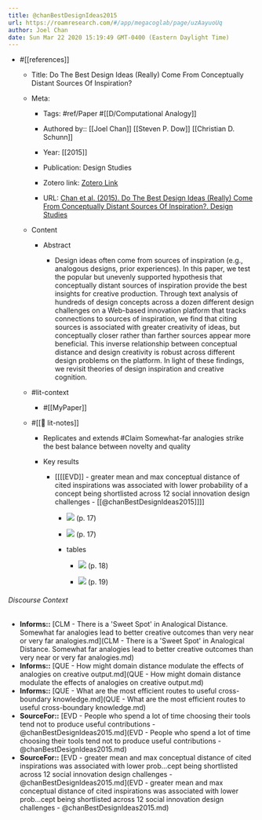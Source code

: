 ```yaml
---
title: @chanBestDesignIdeas2015
url: https://roamresearch.com/#/app/megacoglab/page/uzAayuoUq
author: Joel Chan
date: Sun Mar 22 2020 15:19:49 GMT-0400 (Eastern Daylight Time)
---
```


- #[[references]]

    - Title: Do The Best Design Ideas (Really) Come From Conceptually Distant Sources Of Inspiration?

    - Meta:

        - Tags: #ref/Paper #[[D/Computational Analogy]]

        - Authored by:: [[Joel Chan]] [[Steven P. Dow]] [[Christian D. Schunn]]

        - Year: [[2015]]

        - Publication: Design Studies

        - Zotero link: [Zotero Link](zotero://select/items/1_DSIP88EF)

        - URL: [Chan et al. (2015). Do The Best Design Ideas (Really) Come From Conceptually Distant Sources Of Inspiration?. Design Studies](undefined)

    - Content

        - Abstract

            - Design ideas often come from sources of inspiration (e.g., analogous designs, prior experiences). In this paper, we test the popular but unevenly supported hypothesis that conceptually distant sources of inspiration provide the best insights for creative production. Through text analysis of hundreds of design concepts across a dozen different design challenges on a Web-based innovation platform that tracks connections to sources of inspiration, we find that citing sources is associated with greater creativity of ideas, but conceptually closer rather than farther sources appear more beneficial. This inverse relationship between conceptual distance and design creativity is robust across different design problems on the platform. In light of these findings, we revisit theories of design inspiration and creative cognition.

    - #lit-context

        - #[[MyPaper]]

    - #[[📝 lit-notes]]

        - Replicates and extends #Claim Somewhat-far analogies strike the best balance between novelty and quality

        - Key results

            - [[[[EVD]] - greater mean and max conceptual distance of cited inspirations was associated with lower probability of a concept being shortlisted across 12 social innovation design challenges - [[@chanBestDesignIdeas2015]]]]

                - ![](https://firebasestorage.googleapis.com/v0/b/firescript-577a2.appspot.com/o/imgs%2Fapp%2Fmegacoglab%2F40Pk-N52Mh.png?alt=media&token=4f502e77-6946-496a-8023-e87f9d990840) (p. 17)

                - ![](https://firebasestorage.googleapis.com/v0/b/firescript-577a2.appspot.com/o/imgs%2Fapp%2Fmegacoglab%2FHINn2tRLFF.png?alt=media&token=3f49eaf8-1a7d-46c7-bcfc-fad13c04d55f) (p. 17)

                - tables

                    - ![](https://firebasestorage.googleapis.com/v0/b/firescript-577a2.appspot.com/o/imgs%2Fapp%2Fmegacoglab%2Fnea-cowTDk.png?alt=media&token=59363de9-1bed-46e5-a887-110a5863aa58) (p. 18)

                    - ![](https://firebasestorage.googleapis.com/v0/b/firescript-577a2.appspot.com/o/imgs%2Fapp%2Fmegacoglab%2FOg3pp9XRUY.png?alt=media&token=4ca0a7bb-6675-44f6-8397-142b777fcdd9) (p. 19)

###### Discourse Context

- **Informs::** [CLM - There is a 'Sweet Spot' in Analogical Distance. Somewhat far analogies lead to better creative outcomes than very near or very far analogies.md](CLM - There is a 'Sweet Spot' in Analogical Distance. Somewhat far analogies lead to better creative outcomes than very near or very far analogies.md)
- **Informs::** [QUE - How might domain distance modulate the effects of analogies on creative output.md](QUE - How might domain distance modulate the effects of analogies on creative output.md)
- **Informs::** [QUE - What are the most efficient routes to useful cross-boundary knowledge.md](QUE - What are the most efficient routes to useful cross-boundary knowledge.md)
- **SourceFor::** [EVD - People who spend a lot of time choosing their tools tend not to produce useful contributions - @chanBestDesignIdeas2015.md](EVD - People who spend a lot of time choosing their tools tend not to produce useful contributions - @chanBestDesignIdeas2015.md)
- **SourceFor::** [EVD - greater mean and max conceptual distance of cited inspirations was associated with lower prob...cept being shortlisted across 12 social innovation design challenges - @chanBestDesignIdeas2015.md](EVD - greater mean and max conceptual distance of cited inspirations was associated with lower prob...cept being shortlisted across 12 social innovation design challenges - @chanBestDesignIdeas2015.md)

